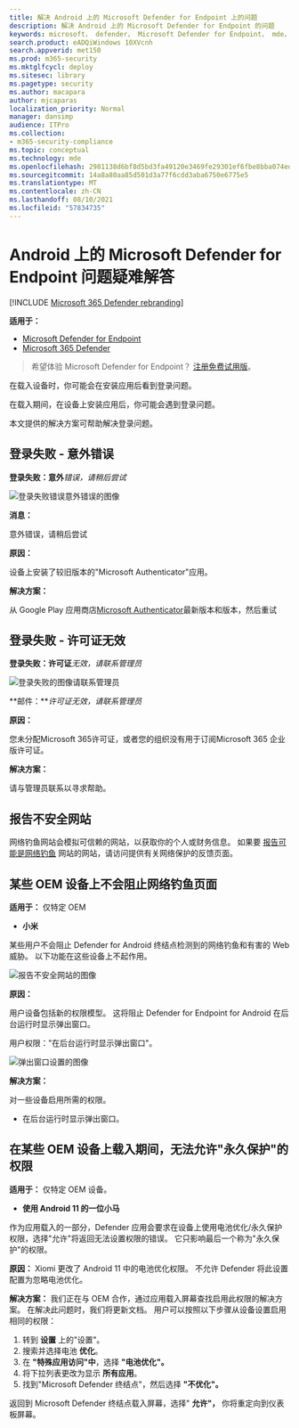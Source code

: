 ```yaml
---
title: 解决 Android 上的 Microsoft Defender for Endpoint 上的问题
description: 解决 Android 上的 Microsoft Defender for Endpoint 的问题
keywords: microsoft， defender， Microsoft Defender for Endpoint， mde， android， 云， 连接， 通信
search.product: eADQiWindows 10XVcnh
search.appverid: met150
ms.prod: m365-security
ms.mktglfcycl: deploy
ms.sitesec: library
ms.pagetype: security
ms.author: macapara
author: mjcaparas
localization_priority: Normal
manager: dansimp
audience: ITPro
ms.collection:
- m365-security-compliance
ms.topic: conceptual
ms.technology: mde
ms.openlocfilehash: 2981138d6bf8d5bd3fa49120e3469fe29301ef6fbe8bba074ed83495044ef562
ms.sourcegitcommit: 14a8a80aa85d501d3a77f6cdd3aba6750e6775e5
ms.translationtype: MT
ms.contentlocale: zh-CN
ms.lasthandoff: 08/10/2021
ms.locfileid: "57834735"
---
```

# <a name="troubleshooting-issues-on-microsoft-defender-for-endpoint-on-android"></a>Android 上的 Microsoft Defender for Endpoint 问题疑难解答

[!INCLUDE [Microsoft 365 Defender rebranding](../../includes/microsoft-defender.md)]

**适用于：**
- [Microsoft Defender for Endpoint](https://go.microsoft.com/fwlink/p/?linkid=2154037)
- [Microsoft 365 Defender](https://go.microsoft.com/fwlink/?linkid=2118804)

> 希望体验 Microsoft Defender for Endpoint？ [注册免费试用版](https://signup.microsoft.com/create-account/signup?products=7f379fee-c4f9-4278-b0a1-e4c8c2fcdf7e&ru=https://aka.ms/MDEp2OpenTrial?ocid=docs-wdatp-exposedapis-abovefoldlink)。

在载入设备时，你可能会在安装应用后看到登录问题。

在载入期间，在设备上安装应用后，你可能会遇到登录问题。

本文提供的解决方案可帮助解决登录问题。  

## <a name="sign-in-failed---unexpected-error"></a>登录失败 - 意外错误
**登录失败：意外***错误，请稍后尝试*

![登录失败错误意外错误的图像](images/f9c3bad127d636c1f150d79814f35d4c.png)

**消息：**

意外错误，请稍后尝试

**原因：**

设备上安装了较旧版本的"Microsoft Authenticator"应用。

**解决方案：**

从 Google Play 应用商店[Microsoft Authenticator](https://play.google.com/store/apps/details?androidid=com.azure.authenticator)最新版本和版本，然后重试

## <a name="sign-in-failed---invalid-license"></a>登录失败 - 许可证无效

**登录失败：许可证***无效，请联系管理员*

![登录失败的图像请联系管理员](images/920e433f440fa1d3d298e6a2a43d4811.png)

**邮件：***许可证无效，请联系管理员*

**原因：**

您未分配Microsoft 365许可证，或者您的组织没有用于订阅Microsoft 365 企业版许可证。

**解决方案：**

请与管理员联系以寻求帮助。

## <a name="report-unsafe-site"></a>报告不安全网站

网络钓鱼网站会模拟可信赖的网站，以获取你的个人或财务信息。 如果要 [报告可能是网络钓鱼](https://www.microsoft.com/wdsi/filesubmission/exploitguard/networkprotection) 网站的网站，请访问提供有关网络保护的反馈页面。

## <a name="phishing-pages-arent-blocked-on-some-oem-devices"></a>某些 OEM 设备上不会阻止网络钓鱼页面

**适用于：** 仅特定 OEM

-   **小米**

某些用户不会阻止 Defender for Android 终结点检测到的网络钓鱼和有害的 Web 威胁。 以下功能在这些设备上不起作用。

![报告不安全网站的图像](images/0c04975c74746a5cdb085e1d9386e713.png)


**原因：**

用户设备包括新的权限模型。 这将阻止 Defender for Endpoint for Android 在后台运行时显示弹出窗口。

用户权限："在后台运行时显示弹出窗口"。

![弹出窗口设置的图像](images/6e48e7b29daf50afddcc6c8c7d59fd64.png)

**解决方案：**

对一些设备启用所需的权限。

- 在后台运行时显示弹出窗口。


## <a name="unable-to-allow-permission-for-permanent-protection-during-onboarding-on-some-oem-devices"></a>在某些 OEM 设备上载入期间，无法允许"永久保护"的权限

**适用于：** 仅特定 OEM 设备。

-   **使用 Android 11 的一位小马** 

作为应用载入的一部分，Defender 应用会要求在设备上使用电池优化/永久保护权限，选择"允许"将返回无法设置权限的错误。 它只影响最后一个称为"永久保护"的权限。 
 
**原因：** Xiomi 更改了 Android 11 中的电池优化权限。 不允许 Defender 将此设置配置为忽略电池优化。

**解决方案：** 我们正在与 OEM 合作，通过应用载入屏幕查找启用此权限的解决方案。 在解决此问题时，我们将更新文档。
用户可以按照以下步骤从设备设置启用相同的权限： 

1. 转到 **设置** 上的"设置"。
2. 搜索并选择电池 **优化**。
3. 在 **"特殊应用访问"中**，选择 **"电池优化"。**
4. 将下拉列表更改为显示 **所有应用**。
5. 找到"Microsoft Defender 终结点"，然后选择 **"不优化"。**

返回到 Microsoft Defender 终结点载入屏幕，选择" **允许"，** 你将重定向到仪表板屏幕。
